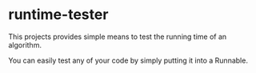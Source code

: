 # runtime-tester
This projects provides simple means to test the running time of an algorithm.

You can easily test any of your code by simply putting it into a Runnable.
